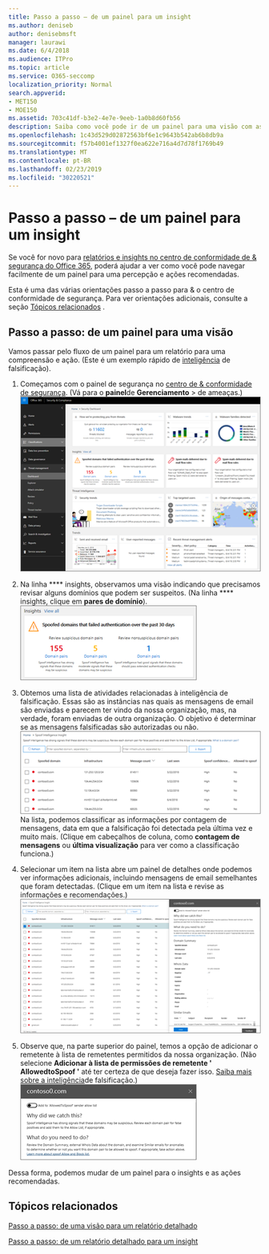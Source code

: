 ```yaml
---
title: Passo a passo – de um painel para um insight
ms.author: deniseb
author: denisebmsft
manager: laurawi
ms.date: 6/4/2018
ms.audience: ITPro
ms.topic: article
ms.service: O365-seccomp
localization_priority: Normal
search.appverid:
- MET150
- MOE150
ms.assetid: 703c41df-b3e2-4e7e-9eeb-1a0b8d60fb56
description: Saiba como você pode ir de um painel para uma visão com as ações recomendadas no &amp; centro de conformidade de segurança.
ms.openlocfilehash: 1c43d529d02872563bf6e1c9643b542ab6b8db9a
ms.sourcegitcommit: f57b4001ef1327f0ea622e716a4d7d78f1769b49
ms.translationtype: MT
ms.contentlocale: pt-BR
ms.lasthandoff: 02/23/2019
ms.locfileid: "30220521"
---
```

# <a name="walkthrough---from-a-dashboard-to-an-insight"></a>Passo a passo – de um painel para um insight

Se você for novo para [relatórios e insights no centro de conformidade de &amp; segurança do Office 365](reports-and-insights-in-security-and-compliance.md), poderá ajudar a ver como você pode navegar facilmente de um painel para uma percepção e ações recomendadas. 
  
Esta é uma das várias orientações passo a passo para &amp; o centro de conformidade de segurança. Para ver orientações adicionais, consulte a seção [Tópicos relacionados](#related-topics) . 
  
## <a name="walkthrough-from-a-dashboard-to-an-insight"></a>Passo a passo: de um painel para uma visão

Vamos passar pelo fluxo de um painel para um relatório para uma compreensão e ação. (Este é um exemplo rápido de [inteligência](learn-about-spoof-intelligence.md) de falsificação). 
  
1. Começamos com o painel de segurança no [centro de &amp; conformidade de segurança](https://protection.office.com). (Vá para o **painel**de **Gerenciamento** \> de ameaças.)<br>![No centro de &amp; conformidade de segurança, escolha painel \> de gerenciamento de ameaças](media/05a38660-eb13-4960-a266-11809c453d95.png)<br>
  
2. Na linha **** insights, observamos uma visão indicando que precisamos revisar alguns domínios que podem ser suspeitos. (Na linha **** insights, clique em **pares de domínio**).<br>![A linha insights menciona possíveis preocupações de falsificação](media/dd1d0cb3-3201-45d7-b41d-18a0944fe85d.png)<br>
  
3. Obtemos uma lista de atividades relacionadas à inteligência de falsificação. Essas são as instâncias nas quais as mensagens de email são enviadas e parecem ter vindo da nossa organização, mas, na verdade, foram enviadas de outra organização. O objetivo é determinar se as mensagens falsificadas são autorizadas ou não.<br>![Informações sobre spoof Intelligence](media/a2e2b4fd-0c1e-499f-8401-cf3089da82fa.png)<br>Na lista, podemos classificar as informações por contagem de mensagens, data em que a falsificação foi detectada pela última vez e muito mais. (Clique em cabeçalhos de coluna, como **contagem de mensagens** ou **última visualização** para ver como a classificação funciona.) 
    
4. Selecionar um item na lista abre um painel de detalhes onde podemos ver informações adicionais, incluindo mensagens de email semelhantes que foram detectadas. (Clique em um item na lista e revise as informações e recomendações.)<br>![Selecionar um item abre um painel de detalhes](media/7ad1faa5-6ca2-474e-a609-eb275e0a8e59.png)<br>
  
5. Observe que, na parte superior do painel, temos a opção de adicionar o remetente à lista de remetentes permitidos da nossa organização. (Não selecione **Adicionar à lista de permissões de remetente ' AllowedtoSpoof '** até ter certeza de que deseja fazer isso. [Saiba mais sobre a inteligência](learn-about-spoof-intelligence.md)de falsificação.)<br>![Você pode autorizar um remetente](media/caf0c20a-6047-486d-8060-5a229a3de49f.png)
  
Dessa forma, podemos mudar de um painel para o insights e as ações recomendadas.
  
## <a name="related-topics"></a>Tópicos relacionados

[Passo a passo: de uma visão para um relatório detalhado](from-an-insight-to-a-detailed-report.md)
  
[Passo a passo: de um relatório detalhado para um insight](from-a-detailed-report-to-an-insight.md)
  

